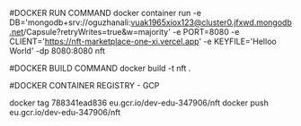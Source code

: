 #DOCKER RUN COMMAND
docker container run -e DB='mongodb+srv://oguzhanali:vuak1965xiox123@cluster0.jfxwd.mongodb.net/Capsule?retryWrites=true&w=majority' -e PORT=8080 -e CLIENT='https://nft-marketplace-one-xi.vercel.app' -e KEYFILE='Helloo World' -dp 8080:8080 nft

#DOCKER BUILD COMMAND
docker build -t nft .

#DOCKER CONTAINER REGISTRY - GCP

docker tag 788341ead836 eu.gcr.io/dev-edu-347906/nft
docker push eu.gcr.io/dev-edu-347906/nft
